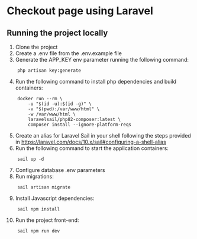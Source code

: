 # Checkout page using Laravel

## Running the project locally

1. Clone the project
2. Create a .env file from the .env.example file
3. Generate the APP_KEY env parameter running the following command:
```
    php artisan key:generate
```
4. Run the following command to install php dependencies and build containers:
```shell
    docker run --rm \
        -u "$(id -u):$(id -g)" \
        -v "$(pwd):/var/www/html" \
        -w /var/www/html \
        laravelsail/php82-composer:latest \
        composer install --ignore-platform-reqs
 ```
5. Create an alias for Laravel Sail in your shell following the steps provided in https://laravel.com/docs/10.x/sail#configuring-a-shell-alias
6. Run the following command to start the application containers:
```
    sail up -d
``` 
7. Configure database .env parameters
8. Run migrations:
```
    sail artisan migrate
```
9. Install Javascript dependencies:
```
    sail npm install
```
10. Run the project front-end:
```
    sail npm run dev    
```

